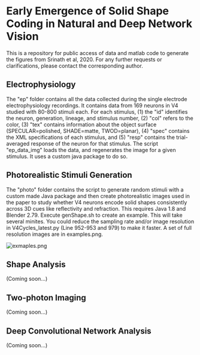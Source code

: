# Early Emergence of Solid Shape Coding in Natural and Deep Network Vision
This is a repository for public access of data and matlab code to generate the figures from Srinath et al, 2020. For any further requests or clarifications, please contact the corresponding author.

## Electrophysiology
The "ep" folder contains all the data collected during the single electrode electrophysiology recordings. It contains data from 169 neurons in V4 studied with 80-800 stimuli each. For each stimulus, (1) the "id" identifies the neuron, generation, lineage, and stimulus number, (2) "col" refers to the color, (3) "tex" contains information about the object surface (SPECULAR=polished, SHADE=matte, TWOD=planar), (4) "spec" contains the XML specifications of each stimulus, and (5) "resp" contains the trial-averaged response of the neuron for that stimulus. The script "ep_data_img" loads the data, and regenerates the image for a given stimulus. It uses a custom java package to do so.

## Photorealistic Stimuli Generation
The "photo" folder contains the script to generate random stimuli with a custom made Java package and then create photorealistic images used in the paper to study whether V4 neurons encode solid shapes consistently across 3D cues like reflectivity and refraction. This requires Java 1.8 and Blender 2.79. Execute genShape.sh to create an example. This will take several minites. You could reduce the sampling rate and/or image resolution in V4Cycles_latest.py (Line 952-953 and 979) to make it faster. A set of full resolution images are in examples.png.

![exmaples.png](https://github.com/ramanujansrinath/V4_solid_flat_data_code/blob/master/photo/examples_small.png)

## Shape Analysis
(Coming soon...)

## Two-photon Imaging
(Coming soon...)

## Deep Convolutional Network Analysis
(Coming soon...)
